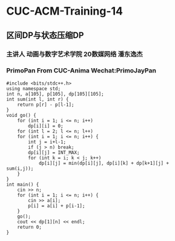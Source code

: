 # CUC-ACM-Training-14
## 区间DP与状态压缩DP
### 主讲人 动画与数字艺术学院 20数媒网络 潘东逸杰
### PrimoPan From CUC-Anima Wechat:PrimoJayPan

```
#include <bits/stdc++.h>
using namespace std;
int n, a[105], p[105], dp[105][105];
int sum(int l, int r) {
    return p[r] - p[l-1];
}
void go() {
    for (int i = 1; i <= n; i++)
        dp[i][i] = 0;
    for (int l = 2; l <= n; l++)
    for (int i = 1; i <= n; i++) {
        int j = i+l-1;
        if (j > n) break;
        dp[i][j] = INT_MAX;
        for (int k = i; k < j; k++)
            dp[i][j] = min(dp[i][j], dp[i][k] + dp[k+1][j] + sum(i,j));
    }
}
int main() {
    cin >> n;
    for (int i = 1; i <= n; i++) {
        cin >> a[i];
        p[i] = a[i] + p[i-1];
    }
    go();
    cout << dp[1][n] << endl;
    return 0;
}
```

